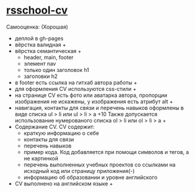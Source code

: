 # [rsschool-cv](https://Wakkyj.github.io/rsschool-cv)
Самооценка: (Хорошая)
+ деплой в gh-pages 
+ вёрстка валидная +
+ вёрстка семантическая +
    + header, main, footer
    + элемент nav
    + только один заголовок h1
    + заголовки h2
+ в footer есть ссылка на гитхаб автора работы +
+ для оформления СV используются css-стили +
+ на странице СV есть фото или аватарка автора, пропорции изображения не искажены, у изображения есть атрибут alt +
+ навигация, контакты для связи и перечень навыков оформлены в виде списка ul > li или ul > li > a +10
Также допускается использование нумерованого списка ol > li или ol > li > a +
+ Содержание CV. CV содержит:
    + краткую информацию о себе 
    + контакты для связи 
    + перечень навыков 
    + пример кода. Код добавляется при помощи символов и тегов, а не картинкой
    + перечень выполненных учебных проектов со ссылками на исходный код или страницу приложения(-)
    + информацию об образовании и уровне английского
+ CV выполнено на английском языке +